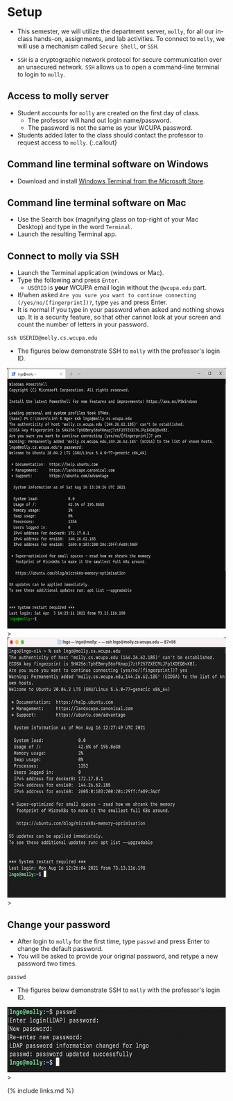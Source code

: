 # Setup

- This semester, we will utilize the department server, `molly`, for all our in-class hands-on, 
assignments, and lab activities. To connect to `molly`, we will use a mechanism called `Secure Shell`,
or `SSH`. 

- `SSH` is a cryptographic network protocol for secure communication over an unsecured network. `SSH`
allows us to open a command-line terminal to login to `molly`. 

## Access to molly server

- Student accounts for `molly` are created on the first day of class. 
  - The professor will hand out login name/password. 
  - The password is not the same as your WCUPA password. 
- Students added later to the class should contact the professor to request access to `molly`. 
{:.callout}


## Command line terminal software on Windows

- Download and install [Windows Terminal from the Microsoft Store](https://www.microsoft.com/en-us/p/windows-terminal/9n0dx20hk701?activetab=pivot:overviewtab).
>


## Command line terminal software on Mac
>
- Use the Search box (magnifying glass on top-right of your Mac Desktop) and type in the word `Terminal`. 
- Launch the resulting Terminal app. 
>


## Connect to molly via SSH
>
- Launch the Terminal application (windows or Mac). 
- Type the following and press `Enter`. 
  - `USERID` is **your** WCUPA email login without the `@wcupa.edu` part. 
- If/when asked `Are you sure you want to continue connecting (/yes/no/[fingerprint])?`, 
type `yes` and press Enter. 
- It is normal if you type in your password when asked and nothing shows up. It is a security
feature, so that other cannot look at your screen and count the number of letters in your 
password. 
>
~~~
ssh USERID@molly.cs.wcupa.edu
~~~

>
- The figures below demonstrate SSH to `molly` with the professor's login ID. 

<img src="fig/setup/01.png" alt="SSH to molly from a Windows Terminal" style="height:600px">
>
<img src="fig/setup/02.png" alt="SSH to molly from a Mac Terminal" style="height:600px">
>


## Change your password
>
- After login to `molly` for the first time, type `passwd` and press Enter to change 
the default password. 
- You will be asked to provide your original password, and retype a new password two 
times. 
>
~~~
passwd
~~~

>
- The figures below demonstrate SSH to `molly` with the professor's login ID. 

<img src="fig/setup/03.png" alt="Changing password" style="height:150px">
>


{% include links.md %}
